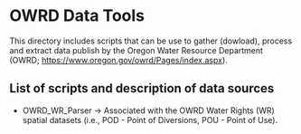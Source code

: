 # OWRD Data Tools

This directory includes scripts that can be use to gather (dowload), process and extract data publish by the Oregon Water Resource Department (OWRD; https://www.oregon.gov/owrd/Pages/index.aspx).

## List of scripts and description of data sources
* OWRD_WR_Parser -> Associated with the OWRD Water Rights (WR) spatial datasets (i.e., POD - Point of Diversions, POU - Point of Use).
